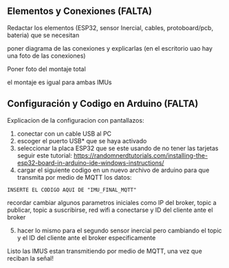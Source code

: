 Elementos y Conexiones (FALTA)
   -
Redactar los elementos (ESP32, sensor Inercial, cables, protoboard/pcb, bateria) que se necesitan

poner diagrama de las conexiones y explicarlas (en el escritorio uao hay una foto de las conexiones)

Poner foto del montaje total

el montaje es igual para ambas IMUs

Configuración y Codigo en Arduino (FALTA)
   -
Explicacion de la configuracion con pantallazos:
1. conectar con un cable USB al PC
2. escoger el puerto USB* que se haya activado
3. seleccionar la placa ESP32 que se este usando de no tener las tarjetas seguir este tutorial: https://randomnerdtutorials.com/installing-the-esp32-board-in-arduino-ide-windows-instructions/
4. cargar el siguiente codigo en un nuevo archivo de arduino para que transmita por medio de MQTT los datos:
  ```
INSERTE EL CODIGO AQUI DE "IMU_FINAL_MQTT"
```
  recordar cambiar algunos parametros iniciales como IP del broker, topic a publicar, topic a suscribirse, red wifi a conectarse y ID del cliente ante el broker

5. hacer lo mismo para el segundo sensor inercial pero cambiando el topic y el ID del cliente ante el broker especificamente

  Listo las IMUS estan transmitiendo por medio de MQTT, una vez que reciban la señal!
